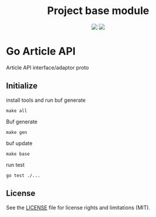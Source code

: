 <div align="center">
<h1>Project base module</h1>
<p>
</p>
<a href="https://github.com/grpc-ecosystem/grpc-gateway/blob/main/LICENSE.txt"><img src="https://img.shields.io/github/license/grpc-ecosystem/grpc-gateway?color=379c9c&style=flat-square"/></a>
<a href="https://github.com/adon988/go-article-api/releases"><img src="https://img.shields.io/github/v/release/adon988/go-article-api?color=379c9c&logoColor=ffffff&style=flat-square"/></a>

</div>

# Go Article API

Article API interface/adaptor proto

## Initialize

install tools and run buf generate
```
make all
```

Buf generate

```
make gen
```

buf update

```
make base
```

run test

```
go test ./...
```

## License

See the [LICENSE](LICENSE.md) file for license rights and limitations (MIT).
